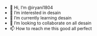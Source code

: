 - 👋 Hi, I’m @iryani1804
- 👀 I’m interested in desain
- 🌱 I’m currently learning desain 
- 💞️ I’m looking to collaborate on all desain
- 📫 How to reach me this good all perfect

<!---
iryani1804/iryani1804 is a ✨ special ✨ repository because its `README.md` (this file) appears on your GitHub profile.
You can click the Preview link to take a look at your changes.
--->
